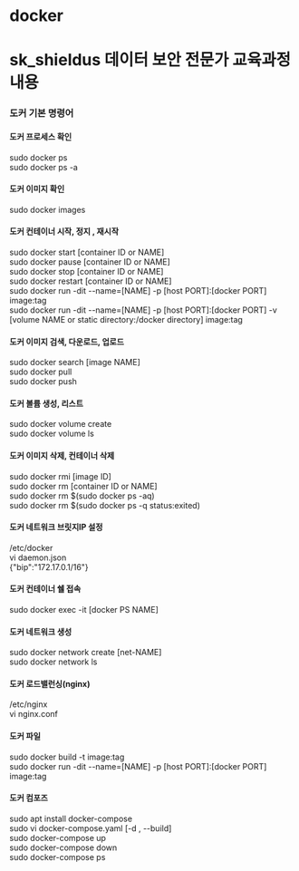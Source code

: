 # docker
# sk_shieldus 데이터 보안 전문가 교육과정 내용


### 도커 기본 명령어

#### 도커 프로세스 확인
sudo docker ps <br>
sudo docker ps -a <br>

#### 도커 이미지 확인
sudo docker images <br>

#### 도커 컨테이너 시작, 정지 , 재시작
sudo docker start [container ID or NAME] <br>
sudo docker pause [container ID or NAME] <br>
sudo docker stop [container ID or NAME] <br>
sudo docker restart [container ID or NAME] <br>
sudo docker run -dit --name=[NAME] -p [host PORT]:[docker PORT] image:tag <br>
sudo docker run -dit --name=[NAME] -p [host PORT]:[docker PORT] -v [volume NAME or static directory:/docker directory] image:tag <br>

#### 도커 이미지 검색, 다운로드, 업로드
sudo docker search [image NAME] <br>
sudo docker pull <br>
sudo docker push <br>

#### 도커 볼륨 생성, 리스트
sudo docker volume create <br>
sudo docker volume ls <br>

#### 도커 이미지 삭제, 컨테이너 삭제
sudo docker rmi [image ID] <br>
sudo docker rm [container ID or NAME] <br>
sudo docker rm $(sudo docker ps -aq) <br>
sudo docker rm $(sudo docker ps -q status:exited) <br>

#### 도커 네트워크 브릿지IP 설정
/etc/docker <br>
vi daemon.json <br>
{"bip":"172.17.0.1/16"} <br>

#### 도커 컨테이너 쉘 접속
sudo docker exec -it [docker PS NAME] <br>

#### 도커 네트워크 생성 <br>
sudo docker network create [net-NAME] <br>
sudo docker network ls <br>

#### 도커 로드밸런싱(nginx)
/etc/nginx <br>
vi nginx.conf <br>

#### 도커 파일
sudo docker build -t image:tag <br>
sudo docker run -dit --name=[NAME] -p [host PORT]:[docker PORT] image:tag <br>

#### 도커 컴포즈
sudo apt install docker-compose <br>
sudo vi docker-compose.yaml [-d , --build]<br>
sudo docker-compose up <br>
sudo docker-compose down <br>
sudo docker-compose ps <br>
